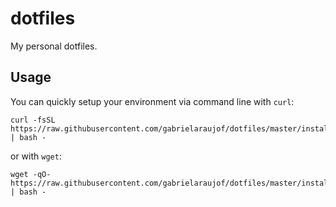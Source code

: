 # dotfiles
My personal dotfiles.

## Usage

You can quickly setup your environment via command line with `curl`:

```shell
curl -fsSL https://raw.githubusercontent.com/gabrielaraujof/dotfiles/master/install.sh | bash -
```

or with `wget`:
```
wget -qO- https://raw.githubusercontent.com/gabrielaraujof/dotfiles/master/install.sh | bash -
```
